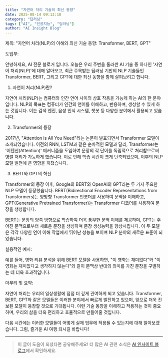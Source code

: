 ```yaml
---
title: "자연어 처리 기술의 최신 동향"
date: 2025-08-14 09:13:18
category: "딥러닝"
tags: ["AI", "인공지능", "딥러닝"]
author: "AI Insight Blog"
---
```


제목: "자연어 처리(NLP)의 이해와 최신 기술 동향: Transformer, BERT, GPT"

도입부: 

안녕하세요, AI 전문 블로거 입니다. 오늘은 우리 주변을 둘러싼 AI 기술 중 하나인 '자연어 처리(NLP)'에 대해 알아보고, 최근 주목받는 딥러닝 기반의 NLP 기술들인 Transformer, BERT, 그리고 GPT에 대한 최신 동향을 함께 살펴보려고 합니다. 

1. 자연어 처리(NLP)란?

자연어 처리(NLP)는 컴퓨터와 인간 언어 사이의 상호 작용을 가능케 하는 AI의 한 분야입니다. NLP의 목표는 컴퓨터가 인간의 언어를 이해하고, 반응하며, 생성할 수 있게 하는 것입니다. 이는 검색 엔진, 음성 인식 시스템, 챗봇 등 다양한 분야에서 활용되고 있습니다.

2. Transformer의 등장

2017년, "Attention is All You Need"라는 논문이 발표되면서 Transformer 모델이 소개되었습니다. 이전의 RNN, LSTM과 같은 순차적인 모델과 달리, Transformer는 '어텐션(Attention)' 메커니즘을 도입하여 문장의 각 단어를 독립적으로 처리함으로써 병렬 처리가 가능하게 했습니다. 이로 인해 학습 시간이 크게 단축되었으며, 이후의 NLP 모델 발전에 큰 영향을 끼쳤습니다.

3. BERT와 GPT의 혁신

Transformer의 등장 이후, Google의 BERT와 OpenAI의 GPT라는 두 가지 주요한 NLP 모델이 등장했습니다. BERT(Bidirectional Encoder Representations from Transformers)는 양방향 Transformer 인코더를 사용하여 문맥을 이해하고, GPT(Generative Pretrained Transformer)는 Transformer 디코더를 사용하여 문장을 생성합니다. 

BERT는 문장의 양쪽 방향으로 학습하여 더욱 풍부한 문맥 이해를 제공하며, GPT는 주어진 문맥으로부터 새로운 문장을 생성하며 문장 생성능력을 향상시킵니다. 이 두 모델은 각각 다양한 언어 이해 작업에서 뛰어난 성능을 보이며 NLP 분야의 새로운 표준이 되었습니다. 

실용적인 예시: 

예를 들어, 영화 리뷰 분석을 위해 BERT 모델을 사용하면, "이 영화는 재미없다"와 "이 영화는 재미없다고 생각하지 않는다"와 같이 문맥상 반대의 의미를 가진 문장을 구별하는 데 더욱 효과적입니다. 

마무리 및 요약:

자연어 처리는 우리의 일상생활에 점점 더 깊게 관여하게 되고 있습니다. Transformer, BERT, GPT와 같은 모델들은 이러한 분야에서 빠르게 발전하고 있으며, 앞으로 더욱 진보된 모델이 등장할 것으로 기대됩니다. 이런 기술 동향을 이해하고 적용하는 것이 중요하며, 우리의 삶을 더욱 편리하고 효율적으로 만들어줄 것입니다. 

다음 시간에는 이러한 모델들이 어떻게 실제 업무에 적용될 수 있는지에 대해 알아보겠습니다. 그럼, 즐거운 AI 여행 되시길 바랍니다!

---

> 이 글이 도움이 되셨다면 공유해주세요! 
> 더 많은 AI 관련 소식은 [AI 인사이트 블로그](https://tonyhwang1004.github.io/ai-insight-blog)에서 확인하세요.

